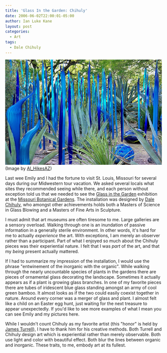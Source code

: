 ```yaml
---
title: 'Glass In the Garden: Chihuly'
date: 2006-06-02T22:00:01-05:00
author: Ian Luke Kane
layout: post
categories:
  - Art
tags:
  - Dale Chihuly
---
```


![(Al_HikesAZ)](/assets/chihuly.jpg)  
(Image by [Al_HikesAZ](http://www.flickr.com/photos/alanenglish/4561685769/sizes/z/in/photostream/))

Last wee Emily and I had the fortune to visit St. Louis, Missouri for
several days during our Midwestern tour vacation. We asked several
locals what sites they recommended seeing while there, and each person
without exception told us that we needed to see the
[Glass in the Garden](http://www.mobot.org/chihuly/) exhibition at the
[Missouri Botanical Gardens](http://www.mobot.org/default.asp). The
installation was designed by [Dale Chihuly](http://www.chihuly.com/),
who amongst other achievements holds both a Masters of Science in Glass
Blowing and a Masters of Fine Arts in Sculpture.

I must admit that art museums are often tiresome to me. Large galleries
are a sensory overload. Walking through one is an inundation of passive
information in a generally sterile environment. In other words, it's
hard for me to actually _experience_ the art. With exceptions, I am
merely an observer rather than a participant. Part of what I enjoyed so
much about the Chihuly pieces was their experiential nature. I felt that
I was _part_ of the art, and that my _being_ present actually mattered.

If I had to summarize my impression of the installation, I would use
the phrase "entwinement of the inorganic with the organic". While
walking through the nearly uncountable species of plants in the gardens
there are pieces of ornamental glass decorating the landscape. Sometimes
it actually appears as if a plant is growing glass branches. In one of
my favorite pieces there are tubes of iridescent blue glass standing
amongst an army of cool green bamboo. It almost looks as if the two
could easily coexist together in nature. Around every corner was a
merger of glass and plant. I almost felt like a child on an Easter egg
hunt, just waiting for the next treasure to appear unexpectedly. If
you'd like to see more examples of what I mean you can see Emily and my
pictures here.

While I wouldn't count Chihuly as my favorite artist (this "honor" is
held by [James Turrell](http://www.pbs.org/art21/artists/turrell/)), I
have to thank him for his creative methods. Both Turrell and Chihuly
design art which is experiential rather than merely observable. Both use
light and color with beautiful effect. Both blur the lines between
organic and inorganic. These traits, to me, embody art at its fullest.